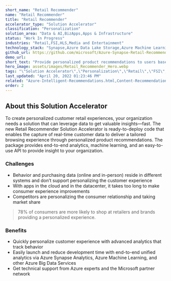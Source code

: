 ```yaml
---
short_name: "Retail Recommender"
name: "Retail Recommender"
title: "Retail Recommender"
accelerator_type: "Solution Accelerator"
classification: "Personalization"
solution_area: "Data & AI,BizApps,Apps & Infrastructure"
status: "Work In Progress"
industries: "Retail,FSI,HLS,Media and Entertainment"
technology_stack: "Synapse,Azure Data Lake Storage,Azure Machine Learning,Azure Kubernetes Services,Cosmos DB,Power BI"
github_url: https://github.com/microsoft/Azure-Synapse-Retail-Recommender-Solution-Accelerator
demo_url: 
short_text: "Provide personalized product recommendations to users based on their purchase history, product selection in the e-commerce channel, and their activity in the physical store"
hero_image: assets/images/Retail_Recommender_Hero.webp
tags: "\"Solution Accelerator\",\"Personalization\",\"Retail\",\"FSI\",\"HLS\",\"Media and Entertainment\",\"Synapse\",\"Azure Data Lake Storage\",\"Azure Machine Learning\",\"Azure Kubernetes Services\",\"Cosmos DB\",\"Power BI\""
last_updated: "April 20, 2022 01:23:46 PM"
related: "Azure-Intelligent-Recommendations.html,Content-Recommendations.html,Recommender-Systems.html"
order: 2
---
```

## About this Solution Accelerator

To create personalized customer retail experiences, your organization needs a solution that can leverage data to get valuable insights—fast. The new Retail Recommender Solution Accelerator is ready-to-deploy code that enables the capture of real-time customer data to deliver a tailored browsing experience through personalized product recommendations. The package provides end-to-end analytics, machine learning, and an easy-to-use API to provide insight to your organization.

### Challenges

* Behavior and purchasing data (online and in-person) reside in different systems and don’t support personalizing the customer experience
* With apps in the cloud and in the datacenter, it takes too long to make consumer experience improvements
* Competitors are personalizing the consumer relationship and taking market share

> 78% of consumers are more likely to shop at retailers and brands providing a personalized experience.

### Benefits

* Quickly personalize customer experience with advanced analytics that track behavior
* Easily launch and reduce development time with end-to-end unified analytics via Azure Synapse Analytics, Azure Machine Learning, and other Azure Big Data Services
* Get technical support from Azure experts and the Microsoft partner network
